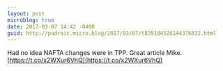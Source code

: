 ```yaml
---
layout: post
microblog: true
date: 2017-03-07 14:42 -0400
guid: http://padraic.micro.blog/2017/03/07/t839184526144376832.html
---
```

Had no idea NAFTA changes were in TPP. Great article Mike. [https://t.co/x2WXur6VhQ](https://t.co/x2WXur6VhQ)
